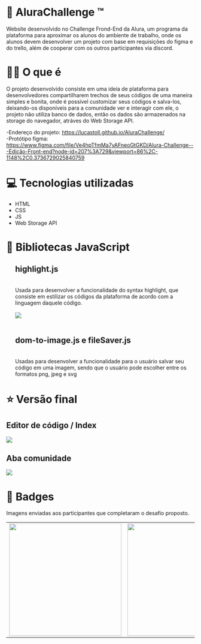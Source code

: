 # 🔵 AluraChallenge ™
Website desenvolvido no Challenge Frond-End da Alura, um programa da plataforma para aproximar os alunos do ambiente de trabalho, onde os alunos devem desenvolver um projeto com base em requisições do figma e do trello, além de cooperar com os outros participantes via discord.

# 👨‍💻 O que é
O projeto desenvolvido consiste em uma ideia de plataforma para desenvolvedores compartilharem trechos de seus códigos de uma maneira simples e bonita, onde é possível customizar seus códigos e salva-los, deixando-os disponíveis para a comunidade ver e interagir com ele, o projeto não utiliza banco de dados, então os dados são armazenados na storage do navegador, atráves do Web Storage API.

-Endereço do projeto: https://lucastoll.github.io/AluraChallenge/ <br>
-Protótipo figma: https://www.figma.com/file/Ve4hpTfmMa7yAFneoGtGKD/Alura-Challenge---Edição-Front-end?node-id=207%3A729&viewport=86%2C-1148%2C0.3736729025840759

# 💻 Tecnologias utilizadas
<ul>
  <li>HTML</li>
  <li>CSS</li>
  <li>JS</li>
  <li>Web Storage API</li>
</ul>

# 📘 Bibliotecas JavaScript
<ul>
      <h2>highlight.js</h2>
      <br>Usada para desenvolver a funcionalidade do syntax highlight, que consiste em estilizar os códigos da plataforma de acordo com a linguagem daquele código.<br>
      <br><img src="https://i.ibb.co/Fm3fJL4/syntaxhighlight.png"><br><br>
      <h2>dom-to-image.js e fileSaver.js</h2>
      <br>Usadas para desenvolver a funcionalidade para o usuário salvar seu código em uma imagem, sendo que o usuário pode escolher entre os formatos <bold>png, jpeg e svg</bold>
</ul>

# ⭐ Versão final
<h2>Editor de código / Index</h2>
<img src="https://i.imgur.com/mUlki5M.png">
<h2>Aba comunidade</h2>
<img src="https://i.imgur.com/JY5Ejjv.png">

# 🏅 Badges
Imagens enviadas aos participantes que completaram o desafio proposto.

<table>
    <tr>
      <td><img src="https://user-images.githubusercontent.com/79534537/151368467-3f4e6585-a4a7-4499-8541-a9edc8eaf720.png" width="300" height="300"></td>
      <td><img src="https://user-images.githubusercontent.com/79534537/151368680-ed2618fb-53f9-424c-87bf-34132994039c.png" width="300" height="300"></td>
      <td><img src="https://user-images.githubusercontent.com/79534537/151368454-5eebe15b-bcc0-41c4-8850-28bd3d538599.png" width="300" height="300"></td>
  </tr>
</table>
      
